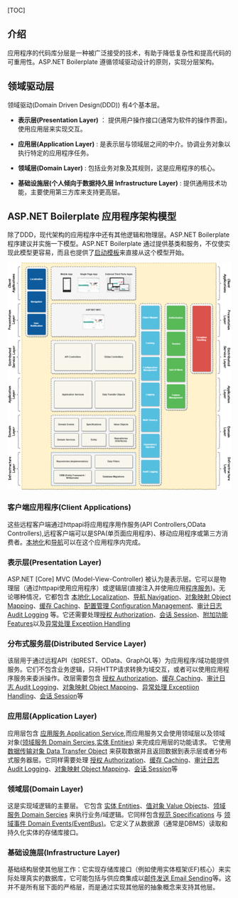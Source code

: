 [TOC]

## 介绍

应用程序的代码库分层是一种被广泛接受的技术，有助于降低复杂性和提高代码的可重用性。ASP.NET Boilerplate 遵循领域驱动设计的原则，实现分层架构。

## 领域驱动层

领域驱动(Domain Driven Design(DDD)) 有4个基本层。

* __表示层(Presentation Layer)__ ： 提供用户操作接口(通常为软件的操作界面)。使用应用层来实现交互。

* __应用层(Application Layer)__ :  是表示层与领域层之间的中介。协调业务对象以执行特定的应用程序任务。

* __领域层(Domain Layer)__ : 包括业务对象及其规则，这是应用程序的核心。

* __基础设施层(个人倾向于数据持久层 Infrastructure Layer)__ : 提供通用技术功能，主要使用第三方库来支持更高层。

## ASP.NET Boilerplate 应用程序架构模型

除了DDD，现代架构的应用程序中还有其他逻辑和物理层。ASP.NET Boilerplate 程序建议并实施一下模型。ASP.NET  Boilerplate 通过提供基类和服务，不仅使实现此模型更容易，而且也提供了[启动模板]()来直接从这个模型开始。

![ABP 应用架构模型](../images/abp-nlayer-architecture.png)

### 客户端应用程序(Client Applications)

这些远程客户端通过httpapi将应用程序用作服务(API Controllers,OData Controllers),远程客户端可以是SPA(单页面应用程序)、移动应用程序或第三方消费者。[本地化](本地化.md)和[导航](导航.md)可以在这个应用程序内完成。

### 表示层(Presentation Layer)

ASP.NET [Core] MVC (Model-View-Controller) 被认为是表示层。它可以是物理层（通过httpapi使用应用程序）或逻辑层(直接注入并使用应用[程序服务](应用服务.md))。无论哪种情况，它都包含 [本地化 Localization](本地化.md)、[导航 Navigation](导航.md)、[对象映射 Object Mapping](对象映射.md)、[缓存 Caching](缓存.md)、[配置管理 Configuration Management](配置管理.md)、[审计日志 Audit Logging](审计日志.md) 等。它还需要处理[授权 Authorization](授权.md)、[会话 Session](会话.md)、[附加功能 Features](功能管理.md)以及[异常处理 Exceptiion Handling](异常处理.md)

### 分布式服务层(Distributed Service Layer)

该层用于通过远程API（如REST、OData、GraphQL等）为应用程序/域功能提供服务。它们不包含业务逻辑，只将HTTP请求转换为域交互，或者可以使用应用程序服务来委派操作。改层需要包含 [授权 Authorization](授权.md)、[缓存 Caching](缓存.md)、[审计日志 Audit Logging](审计日志.md)、[对象映射 Object Mapping](对象映射.md)、[异常处理 Exceptiion Handling](异常处理.md)、[会话 Session](会话.md)等

### 应用层(Application Layer)

应用层包含 [应用服务 Application Service](应用服务.md),而应用服务又会使用领域层以及领域对象([领域服务 Domain Sercies](领域服务.md),[实体 Entities](实体对象.md)) 来完成应用层的功能请求。 它使用 [数据传输对象 Data Transfer Object](数据传输对象.md) 来获取数据并且返回数据到表示层或者分布式服务器层。它同样需要处理 [授权 Authorization](授权.md)、[缓存 Caching](缓存.md)、[审计日志 Audit Logging](审计日志.md)、[对象映射 Object Mapping](对象映射.md)、[会话 Session](会话.md)等

### 领域层(Domain Layer)

这是实现域逻辑的主要层。 它包含 [实体 Entities](实体对象.md)、[值对象 Value Objects](值对象.md)、[领域服务 Domain Sercies](领域服务.md) 来执行业务/域逻辑。它同样包含[规范 Specifications](规范.md) 与 [领域事件 Domain Events(EventBus)](领域事件.md)。它定义了从数据源（通常是DBMS）读取和持久化实体的存储库接口。

### 基础设施层(Infrastructure Layer)

基础结构层使其他层工作：它实现存储库接口（例如使用实体框架(EF)核心）来实际处理真实的数据库，它可能包括与供应商集成以[邮件发送 Email Sending](邮件发送.md)等。这并不是所有层下面的严格层，而是通过实现其他层的抽象概念来支持其他层。
